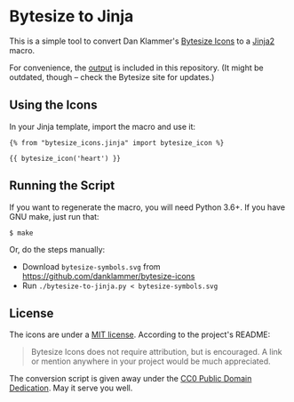 # Bytesize to Jinja

This is a simple tool to convert Dan Klammer's [Bytesize Icons] to a
[Jinja2] macro.

For convenience, the [output] is included in this repository.
(It might be outdated, though – check the Bytesize site for updates.)

[Bytesize Icons]: https://danklammer.com/bytesize-icons/
[Jinja2]: http://jinja.pocoo.org
[output]: bytesize_icons.jinja


## Using the Icons

In your Jinja template, import the macro and use it:

```jinja
{% from "bytesize_icons.jinja" import bytesize_icon %}

{{ bytesize_icon('heart') }}
```


## Running the Script

If you want to regenerate the macro, you will need Python 3.6+.
If you have GNU make, just run that:

```console
$ make
```

Or, do the steps manually:

- Download `bytesize-symbols.svg` from https://github.com/danklammer/bytesize-icons
- Run `./bytesize-to-jinja.py < bytesize-symbols.svg`


## License

The icons are under a [MIT license].
According to the project's README:

> Bytesize Icons does not require attribution, but is encouraged.
> A link or mention anywhere in your project would be much appreciated.

The conversion script is given away under the [CC0 Public Domain Dedication].
May it serve you well.


[MIT license]: LICENSE.icons
[CC0 Public Domain Dedication]: LICENSE.CC0
